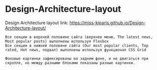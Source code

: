 # Design-Architecture-layout
Design Architecture layout link: https://miss-kiparis.github.io/Design-Architecture-layout/

    Все секции в верхней половине сайта (верхнее меню, The latest news, Most popular posts) выполнены используя Flexbox
    Все секции в нижней половине сайта (Our most popular clients, Top rated, Hot news, подвал) выполнены используя функционал CSS Grid

    Фоновые картинки зафиксированы на заднем фоне, и не двигаться при скролле, но между разными блоками показаны разные картинки.
